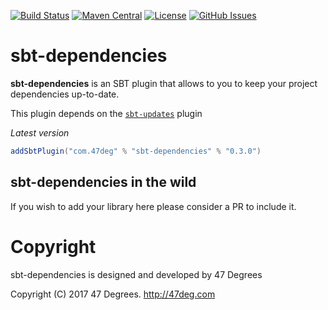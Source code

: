 
[comment]: # (Start Badges)

[![Build Status](https://travis-ci.org/47deg/sbt-dependencies.svg?branch=master)](https://travis-ci.org/47deg/sbt-dependencies) [![Maven Central](https://img.shields.io/badge/maven%20central-0.3.0-green.svg)](https://repo1.maven.org/maven2/com/47deg/sbt-dependencies_2.12_1.0) [![License](https://img.shields.io/badge/license-Apache%202-blue.svg)](https://raw.githubusercontent.com/47deg/sbt-dependencies/master/LICENSE) [![GitHub Issues](https://img.shields.io/github/issues/47deg/sbt-dependencies.svg)](https://github.com/47deg/sbt-dependencies/issues)

[comment]: # (End Badges)
# sbt-dependencies

**sbt-dependencies** is an SBT plugin that allows to you to keep your project dependencies up-to-date.

This plugin depends on the [`sbt-updates`](https://github.com/rtimush/sbt-updates) plugin

*Latest version*

[comment]: # (Start Replace)
```scala
addSbtPlugin("com.47deg" % "sbt-dependencies" % "0.3.0")
```

[comment]: # (End Replace)

## sbt-dependencies in the wild

If you wish to add your library here please consider a PR to include it.

[comment]: # (Start Copyright)
# Copyright

sbt-dependencies is designed and developed by 47 Degrees

Copyright (C) 2017 47 Degrees. <http://47deg.com>

[comment]: # (End Copyright)